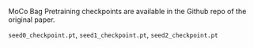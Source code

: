 MoCo Bag Pretraining checkpoints are available in the Github repo of the original paper.

`seed0_checkpoint.pt`, `seed1_checkpoint.pt`, `seed2_checkpoint.pt`

